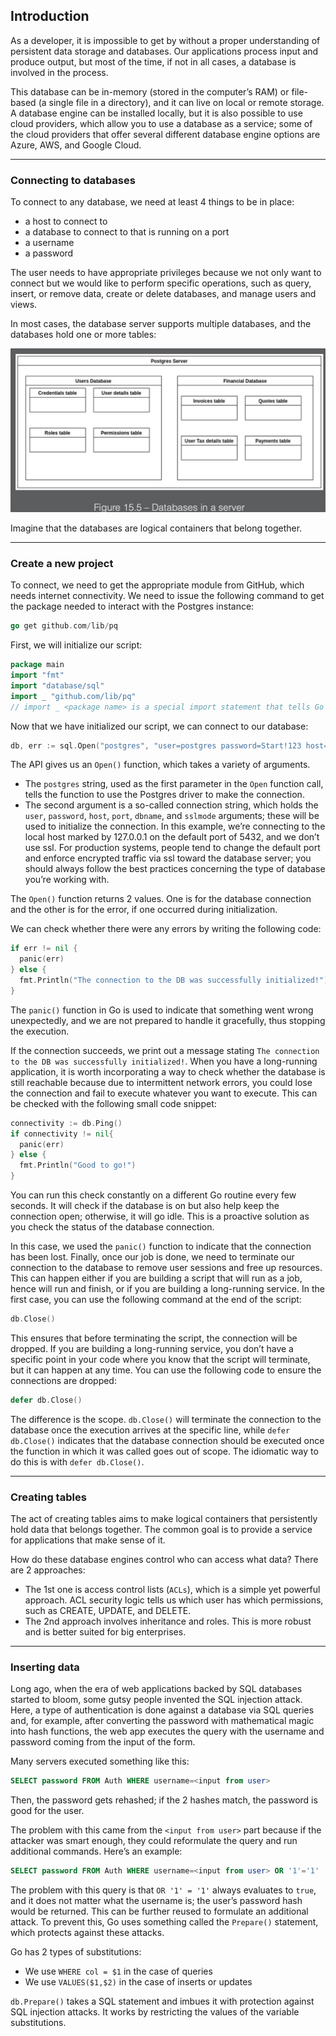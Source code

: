 ## Introduction

As a developer, it is impossible to get by without a proper understanding of persistent data storage and databases. Our applications process input and produce output, but most of the time, if not in all cases, a database is involved in the process.

This database can be in-memory (stored in the computer’s RAM) or file-based (a single file in a directory), and it can live on local or remote storage. A database engine can be installed locally, but it is also possible to use cloud providers, which allow you to use a database as a service; some of the cloud providers that offer several different database engine options are Azure, AWS, and Google Cloud.

---

### Connecting to databases

To connect to any database, we need at least 4 things to be in place:

- a host to connect to
- a database to connect to that is running on a port
- a username
- a password

The user needs to have appropriate privileges because we not only want to connect but we would like to perform specific operations, such as query, insert, or remove data, create or delete databases, and manage users and views.

In most cases, the database server supports multiple databases, and the databases hold one or more tables:

![databases-in-a-server](databases-in-a-server.png)

Imagine that the databases are logical containers that belong together.

---

### Create a new project

To connect, we need to get the appropriate module from GitHub, which needs internet connectivity. We need to issue the following command to get the package needed to interact with the Postgres instance:

```go
go get github.com/lib/pq
```

First, we will initialize our script:

```go
package main
import "fmt"
import "database/sql"
import _ "github.com/lib/pq"
// import _ <package name> is a special import statement that tells Go to import a package solely for its side effects.
```

Now that we have initialized our script, we can connect to our database:

```go
db, err := sql.Open("postgres", "user=postgres password=Start!123 host=127.0.0.1 port=5432 dbname=postgres sslmode=disable")
```

The API gives us an `Open()` function, which takes a variety of arguments.

- The `postgres` string, used as the first parameter in the `Open` function call, tells the function to use the Postgres driver to make the connection.
- The second argument is a so-called connection string, which holds the `user`, `password`, `host`, `port`, `dbname`, and `sslmode` arguments; these will be used to initialize the connection. In this example, we’re connecting to the local host marked by 127.0.0.1 on the default port of 5432, and we don’t use ssl. For production systems, people tend to change the default port and enforce encrypted traffic via ssl toward the database server; you should always follow the best practices concerning the type of database you’re working with.

The `Open()` function returns 2 values. One is for the database connection and the other is for the error, if one occurred during initialization.

We can check whether there were any errors by writing the following code:

```go
if err != nil {
  panic(err)
} else {
  fmt.Println("The connection to the DB was successfully initialized!")
}
```

The `panic()` function in Go is used to indicate that something went wrong unexpectedly, and we are not prepared to handle it gracefully, thus stopping the execution.

If the connection succeeds, we print out a message stating `The connection to the DB was successfully initialized!`. When you have a long-running application, it is worth incorporating a way to check whether the database is still reachable because due to intermittent network errors, you could lose the connection and fail to execute whatever you want to execute. This can be checked with the following small code snippet:

```go
connectivity := db.Ping()
if connectivity != nil{
  panic(err)
} else {
  fmt.Println("Good to go!")
}
```

You can run this check constantly on a different Go routine every few seconds. It will check if the database is on but also help keep the connection open; otherwise, it will go idle. This is a proactive solution as you check the status of the database connection.

In this case, we used the `panic()` function to indicate that the connection has been lost. Finally, once our job is done, we need to terminate our connection to the database to remove user sessions and free up resources. This can happen either if you are building a script that will run as a job, hence will run and finish, or if you are building a long-running service. In the first case, you can use the following command at the end of the script:

```go
db.Close()
```

This ensures that before terminating the script, the connection will be dropped. If you are building a long-running service, you don’t have a specific point in your code where you know that the script will terminate, but it can happen at any time. You can use the following code to ensure the connections are dropped:

```go
defer db.Close()
```

The difference is the scope. `db.Close()` will terminate the connection to the database once the execution arrives at the specific line, while `defer db.Close()` indicates that the database connection should be executed once the function in which it was called goes out of scope. The idiomatic way to do this is with `defer db.Close()`.

---

### Creating tables

The act of creating tables aims to make logical containers that persistently hold data that belongs together. The common goal is to provide a service for applications that make sense of it.

How do these database engines control who can access what data? There are 2 approaches:

- The 1st one is access control lists (`ACLs`), which is a simple yet powerful approach. ACL security logic tells us which user has which permissions, such as CREATE, UPDATE, and DELETE.
- The 2nd approach involves inheritance and roles. This is more robust and is better suited for big enterprises.

---

### Inserting data

Long ago, when the era of web applications backed by SQL databases started to bloom, some gutsy people invented the SQL injection attack. Here, a type of authentication is done against a database via SQL queries and, for example, after converting the password with mathematical magic into hash functions, the web app executes the query with the username and password coming from the input of the form.

Many servers executed something like this:

```sql
SELECT password FROM Auth WHERE username=<input from user>
```

Then, the password gets rehashed; if the 2 hashes match, the password is good for the user.

The problem with this came from the `<input from user>` part because if the attacker was smart enough, they could reformulate the query and run additional commands. Here’s an example:

```sql
SELECT password FROM Auth WHERE username=<input from user> OR '1'='1'
```

The problem with this query is that `OR '1' = '1'` always evaluates to `true`, and it does not matter what the username is; the user’s password hash would be returned. This can be further reused to formulate an additional attack. To prevent this, Go uses something called the `Prepare()` statement, which protects against these attacks.

Go has 2 types of substitutions:

- We use `WHERE col = $1` in the case of queries
- We use `VALUES($1,$2)` in the case of inserts or updates

`db.Prepare()` takes a SQL statement and imbues it with protection against SQL injection attacks. It works by restricting the values of the variable substitutions.
